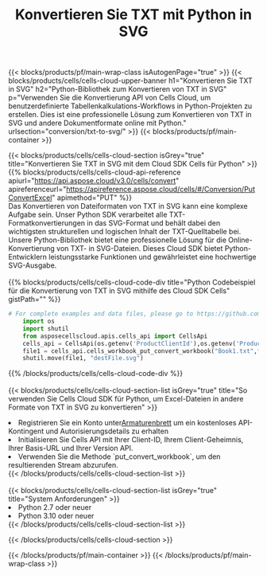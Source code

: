 ﻿---
title:  Konvertieren Sie TXT mit Python in SVG
description:  Verwendung des Aspose.Cells Cloud SDK für Python zum Konvertieren einer Datei im TXT-Format in eine Datei im SVG-Format.
---
{{< blocks/products/pf/main-wrap-class isAutogenPage="true" >}}
{{< blocks/products/cells/cells-cloud-upper-banner h1="Konvertieren Sie TXT in SVG" h2="Python-Bibliothek zum Konvertieren von TXT in SVG" p="Verwenden Sie die Konvertierung API von Cells Cloud, um benutzerdefinierte Tabellenkalkulations-Workflows in Python-Projekten zu erstellen. Dies ist eine professionelle Lösung zum Konvertieren von TXT in SVG und andere Dokumentformate online mit Python." urlsection="conversion/txt-to-svg/" >}}
{{< blocks/products/pf/main-container >}}

{{< blocks/products/cells/cells-cloud-section isGrey="true" title="Konvertieren Sie TXT in SVG mit dem Cloud SDK Cells für Python" >}}
{{% blocks/products/cells/cells-cloud-api-reference apiurl="https://api.aspose.cloud/v3.0/cells/convert" apireferenceurl="https://apireference.aspose.cloud/cells/#/Conversion/PutConvertExcel" apimethod="PUT" %}}
<br/>
Das Konvertieren von Dateiformaten von TXT in SVG kann eine komplexe Aufgabe sein. Unser Python SDK verarbeitet alle TXT-Formatkonvertierungen in das SVG-Format und behält dabei den wichtigsten strukturellen und logischen Inhalt der TXT-Quelltabelle bei. Unsere Python-Bibliothek bietet eine professionelle Lösung für die Online-Konvertierung von TXT- in SVG-Dateien. Dieses Cloud SDK bietet Python-Entwicklern leistungsstarke Funktionen und gewährleistet eine hochwertige SVG-Ausgabe.
<br/>
<br/>
{{% blocks/products/cells/cells-cloud-code-div title="Python Codebeispiel für die Konvertierung von TXT in SVG mithilfe des Cloud SDK Cells" gistPath="" %}}
 
```python
# For complete examples and data files, please go to https://github.com/aspose-cells-cloud/aspose-cells-cloud-python/
    import os
    import shutil
    from asposecellscloud.apis.cells_api import CellsApi
    cells_api = CellsApi(os.getenv('ProductClientId'),os.getenv('ProductClientSecret'))
    file1 = cells_api.cells_workbook_put_convert_workbook("Book1.txt",format="svg")
    shutil.move(file1, "destFile.svg")     
```
 
{{% /blocks/products/cells/cells-cloud-code-div %}}
<br/>
<br/>
{{< blocks/products/cells/cells-cloud-section-list isGrey="true" title="So verwenden Sie Cells Cloud SDK für Python, um Excel-Dateien in andere Formate von TXT in SVG zu konvertieren" >}}
<li> Registrieren Sie ein Konto unter<a href="https://dashboard.aspose.cloud/">Armaturenbrett</a> um ein kostenloses API-Kontingent und Autorisierungsdetails zu erhalten</li>
<li>Initialisieren Sie Cells API mit Ihrer Client-ID, Ihrem Client-Geheimnis, Ihrer Basis-URL und Ihrer Version API.</li>
<li>Verwenden Sie die Methode `put_convert_workbook`, um den resultierenden Stream abzurufen.</li>
{{< /blocks/products/cells/cells-cloud-section-list >}}
<br/>
<br/>
{{< blocks/products/cells/cells-cloud-section-list isGrey="true" title="System Anforderungen" >}}
<li>Python 2.7 oder neuer</li>
<li>Python 3.10 oder neuer</li>
{{< /blocks/products/cells/cells-cloud-section-list >}}

{{< /blocks/products/cells/cells-cloud-section >}}

{{< /blocks/products/pf/main-container >}}
{{< /blocks/products/pf/main-wrap-class >}}
